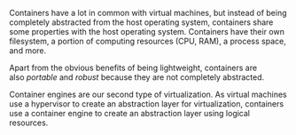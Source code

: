 
Containers have a lot in common with virtual machines, but instead of being completely abstracted from the host operating system, containers share some properties with the host operating system. Containers have their own filesystem, a portion of computing resources (CPU, RAM), a process space, and more.   

Apart from the obvious benefits of being lightweight, containers are also _portable_ and _robust_ because they are not completely abstracted.   

Container engines are our second type of virtualization. As virtual machines use a hypervisor to create an abstraction layer for virtualization, containers use a container engine to create an abstraction layer using logical resources.